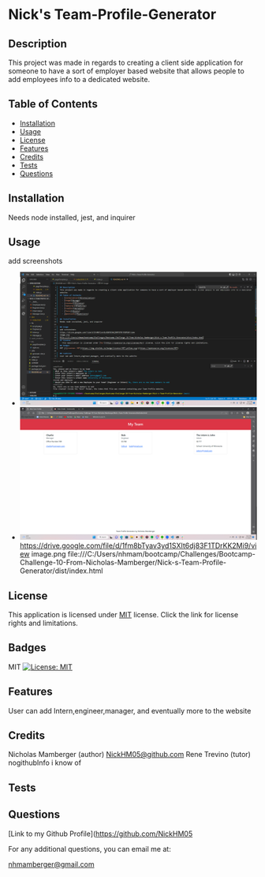 # Nick's Team-Profile-Generator

## Description
This project was made in regards to creating a client side application for someone to have a sort of employer based website that allows people to add employees info to a dedicated website. 
## Table of Contents
  - [Installation](#installation)
  - [Usage](#usage)
  - [License](#license)
  - [Features](#features)
  - [Credits](#credits)
  - [Tests](#tests)
  - [Questions](#questions)

## Installation
Needs node installed, jest, and inquirer

## Usage
add screenshots
- ![Screenshot of the vs code app being used](./screenshots/Screenshot%20(231).png)
- ![Screenshot of the generated website](./screenshots/Screenshot%20(232).png)
https://drive.google.com/file/d/1fm8bTyav3yd1SXIt6dj83F1TDrKK2Mi9/view
image.png
file:///C:/Users/nhmam/bootcamp/Challenges/Bootcamp-Challenge-10-From-Nicholas-Mamberger/Nick-s-Team-Profile-Generator/dist/index.html
## License 
  This application is licensed under [MIT](https://opensource.org/licenses/MIT) license. Click the link for license rights and limitations.
## Badges
MIT [![License: MIT](https://img.shields.io/badge/License-MIT-yellow.svg)](https://opensource.org/licenses/MIT)

## Features
User can add Intern,engineer,manager, and eventually more to the website

## Credits
Nicholas Mamberger (author) NickHM05@github.com Rene Trevino (tutor) nogithubInfo i know of

## Tests


## Questions
[Link to my Github Profile](https://github.com/NickHM05

For any additional questions, you can email me at:

nhmamberger@gmail.com
